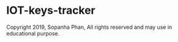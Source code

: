 # IOT-keys-tracker

Copyright 2019, Sopanha Phan, All rights reserved and may use in educational purpose.
